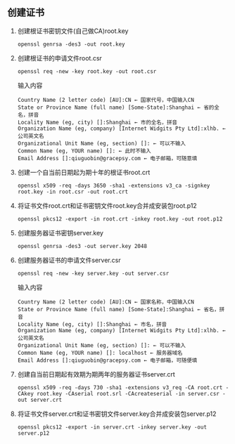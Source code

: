 创建证书
---

1. 创建根证书密钥文件(自己做CA)root.key

   `openssl genrsa -des3 -out root.key`

2. 创建根证书的申请文件root.csr

   `openssl req -new -key root.key -out root.csr`
   
   输入内容
   
	```
	Country Name (2 letter code) [AU]:CN ← 国家代号，中国输入CN 
	State or Province Name (full name) [Some-State]:Shanghai ← 省的全名，拼音 
	Locality Name (eg, city) []:Shanghai ← 市的全名，拼音 
	Organization Name (eg, company) [Internet Widgits Pty Ltd]:xlhb. ← 公司英文名 
	Organizational Unit Name (eg, section) []: ← 可以不输入 
	Common Name (eg, YOUR name) []: ← 此时不输入 
	Email Address []:qiuguobin@gracepsy.com ← 电子邮箱，可随意填
	```

3. 创建一个自当前日期起为期十年的根证书root.crt

   `openssl x509 -req -days 3650 -sha1 -extensions v3_ca -signkey root.key -in root.csr -out root.crt`

4. 将证书文件root.crt和证书密钥文件root.key合并成安装包root.p12

   `openssl pkcs12 -export -in root.crt -inkey root.key -out root.p12`

5. 创建服务器证书密钥server.key

   `openssl genrsa -des3 -out server.key 2048`

6. 创建服务器证书的申请文件server.csr

   `openssl req -new -key server.key -out server.csr`

	输入内容
	
	```
	Country Name (2 letter code) [AU]:CN ← 国家名称，中国输入CN 
	State or Province Name (full name) [Some-State]:Shanghai ← 省名，拼音 
	Locality Name (eg, city) []:Shanghai ← 市名，拼音 
	Organization Name (eg, company) [Internet Widgits Pty Ltd]:xlhb. ← 公司英文名 
	Organizational Unit Name (eg, section) []: ← 可以不输入 
	Common Name (eg, YOUR name) []: localhost ← 服务器域名
	Email Address []:qiuguobin@gracepsy.com ← 电子邮箱，可随便填
	```

7. 创建自当前日期起有效期为期两年的服务器证书server.crt

   `openssl x509 -req -days 730 -sha1 -extensions v3_req -CA root.crt -CAkey root.key -CAserial root.srl -CAcreateserial -in server.csr -out server.crt`

8. 将证书文件server.crt和证书密钥文件server.key合并成安装包server.p12

   `openssl pkcs12 -export -in server.crt -inkey server.key -out server.p12`
